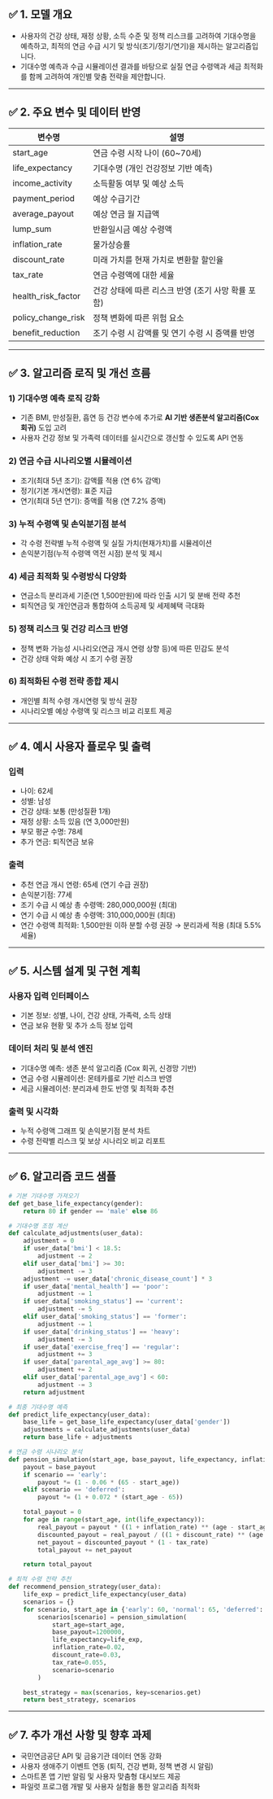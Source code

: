 
## ✅ 1. 모델 개요

- 사용자의 건강 상태, 재정 상황, 소득 수준 및 정책 리스크를 고려하여 기대수명을 예측하고, 최적의 연금 수급 시기 및 방식(조기/정기/연기)을 제시하는 알고리즘입니다.
- 기대수명 예측과 수급 시뮬레이션 결과를 바탕으로 실질 연금 수령액과 세금 최적화를 함께 고려하여 개인별 맞춤 전략을 제안합니다.

---

## ✅ 2. 주요 변수 및 데이터 반영

|변수명|설명|
|---|---|
|start_age|연금 수령 시작 나이 (60~70세)|
|life_expectancy|기대수명 (개인 건강정보 기반 예측)|
|income_activity|소득활동 여부 및 예상 소득|
|payment_period|예상 수급기간|
|average_payout|예상 연금 월 지급액|
|lump_sum|반환일시금 예상 수령액|
|inflation_rate|물가상승률|
|discount_rate|미래 가치를 현재 가치로 변환할 할인율|
|tax_rate|연금 수령액에 대한 세율|
|health_risk_factor|건강 상태에 따른 리스크 반영 (조기 사망 확률 포함)|
|policy_change_risk|정책 변화에 따른 위험 요소|
|benefit_reduction|조기 수령 시 감액률 및 연기 수령 시 증액률 반영|

---

## ✅ 3. 알고리즘 로직 및 개선 흐름

### 1) 기대수명 예측 로직 강화

- 기존 BMI, 만성질환, 흡연 등 건강 변수에 추가로 **AI 기반 생존분석 알고리즘(Cox 회귀)** 도입 고려
- 사용자 건강 정보 및 가족력 데이터를 실시간으로 갱신할 수 있도록 API 연동

### 2) 연금 수급 시나리오별 시뮬레이션

- 조기(최대 5년 조기): 감액률 적용 (연 6% 감액)
- 정기(기본 개시연령): 표준 지급
- 연기(최대 5년 연기): 증액률 적용 (연 7.2% 증액)

### 3) 누적 수령액 및 손익분기점 분석

- 각 수령 전략별 누적 수령액 및 실질 가치(현재가치)를 시뮬레이션
- 손익분기점(누적 수령액 역전 시점) 분석 및 제시

### 4) 세금 최적화 및 수령방식 다양화

- 연금소득 분리과세 기준(연 1,500만원)에 따라 인출 시기 및 분배 전략 추천
- 퇴직연금 및 개인연금과 통합하여 소득공제 및 세제혜택 극대화

### 5) 정책 리스크 및 건강 리스크 반영

- 정책 변화 가능성 시나리오(연금 개시 연령 상향 등)에 따른 민감도 분석
- 건강 상태 악화 예상 시 조기 수령 권장

### 6) 최적화된 수령 전략 종합 제시

- 개인별 최적 수령 개시연령 및 방식 권장
- 시나리오별 예상 수령액 및 리스크 비교 리포트 제공

---

## ✅ 4. 예시 사용자 플로우 및 출력

### 입력

- 나이: 62세
- 성별: 남성
- 건강 상태: 보통 (만성질환 1개)
- 재정 상황: 소득 있음 (연 3,000만원)
- 부모 평균 수명: 78세
- 추가 연금: 퇴직연금 보유

### 출력

- 추천 연금 개시 연령: 65세 (연기 수급 권장)
- 손익분기점: 77세
- 조기 수급 시 예상 총 수령액: 280,000,000원 (최대)
- 연기 수급 시 예상 총 수령액: 310,000,000원 (최대)
- 연간 수령액 최적화: 1,500만원 이하 분할 수령 권장 → 분리과세 적용 (최대 5.5% 세율)

---

## ✅ 5. 시스템 설계 및 구현 계획

### 사용자 입력 인터페이스

- 기본 정보: 성별, 나이, 건강 상태, 가족력, 소득 상태
- 연금 보유 현황 및 추가 소득 정보 입력

### 데이터 처리 및 분석 엔진

- 기대수명 예측: 생존 분석 알고리즘 (Cox 회귀, 신경망 기반)
- 연금 수령 시뮬레이션: 몬테카를로 기반 리스크 반영
- 세금 시뮬레이션: 분리과세 한도 반영 및 최적화 추천

### 출력 및 시각화

- 누적 수령액 그래프 및 손익분기점 분석 차트
- 수령 전략별 리스크 및 보상 시나리오 비교 리포트

---

## ✅ 6. 알고리즘 코드 샘플

```python
# 기본 기대수명 가져오기
def get_base_life_expectancy(gender):
    return 80 if gender == 'male' else 86

# 기대수명 조정 계산
def calculate_adjustments(user_data):
    adjustment = 0
    if user_data['bmi'] < 18.5:
        adjustment -= 2
    elif user_data['bmi'] >= 30:
        adjustment -= 3
    adjustment -= user_data['chronic_disease_count'] * 3
    if user_data['mental_health'] == 'poor':
        adjustment -= 1
    if user_data['smoking_status'] == 'current':
        adjustment -= 5
    elif user_data['smoking_status'] == 'former':
        adjustment -= 1
    if user_data['drinking_status'] == 'heavy':
        adjustment -= 3
    if user_data['exercise_freq'] == 'regular':
        adjustment += 3
    if user_data['parental_age_avg'] >= 80:
        adjustment += 2
    elif user_data['parental_age_avg'] < 60:
        adjustment -= 3
    return adjustment

# 최종 기대수명 예측
def predict_life_expectancy(user_data):
    base_life = get_base_life_expectancy(user_data['gender'])
    adjustments = calculate_adjustments(user_data)
    return base_life + adjustments

# 연금 수령 시나리오 분석
def pension_simulation(start_age, base_payout, life_expectancy, inflation_rate, discount_rate, tax_rate, scenario):
    payout = base_payout
    if scenario == 'early':
        payout *= (1 - 0.06 * (65 - start_age))
    elif scenario == 'deferred':
        payout *= (1 + 0.072 * (start_age - 65))

    total_payout = 0
    for age in range(start_age, int(life_expectancy)):
        real_payout = payout * ((1 + inflation_rate) ** (age - start_age))
        discounted_payout = real_payout / ((1 + discount_rate) ** (age - start_age))
        net_payout = discounted_payout * (1 - tax_rate)
        total_payout += net_payout

    return total_payout

# 최적 수령 전략 추천
def recommend_pension_strategy(user_data):
    life_exp = predict_life_expectancy(user_data)
    scenarios = {}
    for scenario, start_age in {'early': 60, 'normal': 65, 'deferred': 70}.items():
        scenarios[scenario] = pension_simulation(
            start_age=start_age,
            base_payout=1200000,
            life_expectancy=life_exp,
            inflation_rate=0.02,
            discount_rate=0.03,
            tax_rate=0.055,
            scenario=scenario
        )

    best_strategy = max(scenarios, key=scenarios.get)
    return best_strategy, scenarios
```

---

## ✅ 7. 추가 개선 사항 및 향후 과제

- 국민연금공단 API 및 금융기관 데이터 연동 강화
- 사용자 생애주기 이벤트 연동 (퇴직, 건강 변화, 정책 변경 시 알림)
- 스마트폰 앱 기반 알림 및 사용자 맞춤형 대시보드 제공
- 파일럿 프로그램 개발 및 사용자 실험을 통한 알고리즘 최적화
